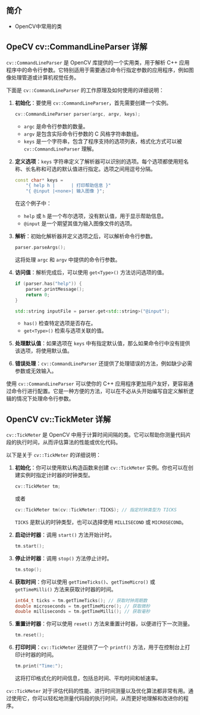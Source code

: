 ## 简介

+ OpenCV中常用的类

## OpeCV cv::CommandLineParser 详解

`cv::CommandLineParser` 是 OpenCV 库提供的一个实用类，用于解析 C++ 应用程序中的命令行参数。它特别适用于需要通过命令行指定参数的应用程序，例如图像处理管道或计算机视觉任务。

下面是 `cv::CommandLineParser` 的工作原理及如何使用的详细说明：

1. **初始化**：要使用 `cv::CommandLineParser`，首先需要创建一个实例。

    ```cpp
    cv::CommandLineParser parser(argc, argv, keys);
    ```

    - `argc` 是命令行参数的数量。
    - `argv` 是包含实际命令行参数的 C 风格字符串数组。
    - `keys` 是一个字符串，包含了程序支持的选项列表，格式化方式可以被 `cv::CommandLineParser` 理解。

2. **定义选项**：`keys` 字符串定义了解析器可以识别的选项。每个选项都使用短名称、长名称和可选的默认值进行指定。选项之间用逗号分隔。

    ```cpp
    const char* keys =
        "{ help h |      | 打印帮助信息 }"
        "{ @input |<none>| 输入图像 }";
    ```

    在这个例子中：
    - `help` 或 `h` 是一个布尔选项，没有默认值，用于显示帮助信息。
    - `@input` 是一个期望其值为输入图像文件的选项。

3. **解析**：初始化解析器并定义选项之后，可以解析命令行参数。

    ```cpp
    parser.parseArgs();
    ```

    这将处理 `argc` 和 `argv` 中提供的命令行参数。

4. **访问值**：解析完成后，可以使用 `get<Type>()` 方法访问选项的值。

    ```cpp
    if (parser.has("help")) {
        parser.printMessage();
        return 0;
    }

    std::string inputFile = parser.get<std::string>("@input");
    ```

    - `has()` 检查特定选项是否存在。
    - `get<Type>()` 检索与选项关联的值。

5. **处理默认值**：如果选项在 `keys` 中有指定默认值，那么如果命令行中没有提供该选项，将使用默认值。

6. **错误处理**：`cv::CommandLineParser` 还提供了处理错误的方法，例如缺少必需参数或无效输入。

使用 `cv::CommandLineParser` 可以使你的 C++ 应用程序更加用户友好，更容易通过命令行进行配置。它是一种方便的方法，可以在不必从头开始编写自定义解析逻辑的情况下处理命令行参数。

## OpenCV cv::TickMeter 详解

`cv::TickMeter` 是 OpenCV 中用于计算时间间隔的类。它可以帮助你测量代码片段的执行时间，从而评估算法的性能或优化代码。

以下是关于 `cv::TickMeter` 的详细说明：

1. **初始化**：你可以使用默认构造函数来创建 `cv::TickMeter` 实例。你也可以在创建实例时指定计时器的时钟类型。

    ```cpp
    cv::TickMeter tm;
    ```

    或者

    ```cpp
    cv::TickMeter tm(cv::TickMeter::TICKS); // 指定时钟类型为 TICKS
    ```

    `TICKS` 是默认的时钟类型，也可以选择使用 `MILLISECOND` 或 `MICROSECOND`。

2. **启动计时器**：调用 `start()` 方法开始计时。

    ```cpp
    tm.start();
    ```

3. **停止计时器**：调用 `stop()` 方法停止计时。

    ```cpp
    tm.stop();
    ```

4. **获取时间**：你可以使用 `getTimeTicks()`、`getTimeMicro()` 或 `getTimeMilli()` 方法来获取计时器的时间。

    ```cpp
    int64_t ticks = tm.getTimeTicks(); // 获取时钟周期数
    double microseconds = tm.getTimeMicro(); // 获取微秒
    double milliseconds = tm.getTimeMilli(); // 获取毫秒
    ```

5. **重置计时器**：你可以使用 `reset()` 方法来重置计时器，以便进行下一次测量。

    ```cpp
    tm.reset();
    ```

6. **打印时间**：`cv::TickMeter` 还提供了一个 `printf()` 方法，用于在控制台上打印计时器的时间。

    ```cpp
    tm.print("Time:");
    ```

    这将打印格式化的时间信息，包括总时间、平均时间和帧速率。

`cv::TickMeter` 对于评估代码的性能、进行时间测量以及优化算法都非常有用。通过使用它，你可以轻松地测量代码段的执行时间，从而更好地理解和改进你的程序。